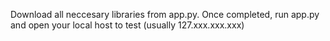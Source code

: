 Download all neccesary libraries from app.py.
Once completed, run app.py and open your local host to test (usually 127.xxx.xxx.xxx)
